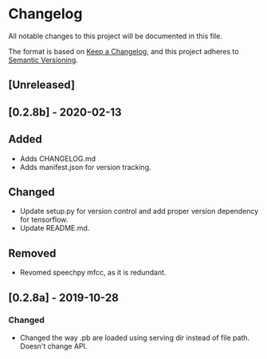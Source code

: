 # Changelog
All notable changes to this project will be documented in this file.

The format is based on [Keep a Changelog](https://keepachangelog.com/en/1.0.0/),
and this project adheres to [Semantic Versioning](https://semver.org/spec/v2.0.0.html).

## [Unreleased]

## [0.2.8b] - 2020-02-13
## Added
- Adds CHANGELOG.md
- Adds manifest.json for version tracking.

## Changed
- Update setup.py for version control and add proper version dependency for tensorflow.
- Update README.md. 

## Removed
- Revomed speechpy mfcc, as it is redundant.

## [0.2.8a] - 2019-10-28
### Changed
- Changed the way .pb are loaded using serving dir instead of file path. Doesn't change API.
